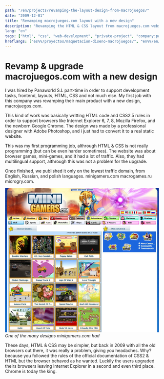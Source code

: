 ```yaml
---
path: "/en/projects/revamping-the-layout-design-from-macrojuegos/"
date: "2009-12-01"
title: "Revamping macrojuegos.com layout with a new design"
description: "Revamping the HTML & CSS layout from macrojuegos.com website. An Adobe Photoshop design made by a professional."
lang: "en"
tags: ["html", "css", "web-development", "private-project", "company:panaworld"]
hreflangs: ["es%%/proyectos/maquetacion-diseno-macrojuegos/", "en%%/en/projects/revamping-the-layout-design-from-macrojuegos/"]
---
```

# Revamp & upgrade macrojuegos.com with a new design

I was hired by Panaworld S.L part-time in order to support development tasks, frontend, layouts, HTML, CSS and not much else. My first job with this company was revamping their main product with a new design, macrojuegos.com.

This kind of work was basically writting HTML code and CSS2.5 rules in order to support browsers like Internet Explorer 6, 7, 8, Mozilla Firefox, and the newborn Google Chrome. The design was made by a professional designer with Adobe Photoshop, and i just had to convert it to a real static website.

This was my first programming job, althrough HTML & CSS is not really programming (but can be even harder sometimes). The website was about browser games, mini-games, and it had a lot of traffic. Also, they had multilingual support, althrough this was not a problem for the upgrade.

Once finished, we published it only on the lowest traffic domain, from English, Russian, and polish languages. minigamers.com macrogames.ru microgry.com.

![Revamped design](minigamers-revamp.jpg)
*One of the many designs minigamers.com had*

These days, HTML & CSS may be simpler, but back in 2009 with all the old browsers out there, it was really a problem, giving you headaches. Why? because you followed the rules of the official documentation of CSS2 & HTML but the browser behaved as he wanted. Luckily the users upgraded theirs browsers leaving Internet Explorer in a second and even third place. Chrome is today the king.